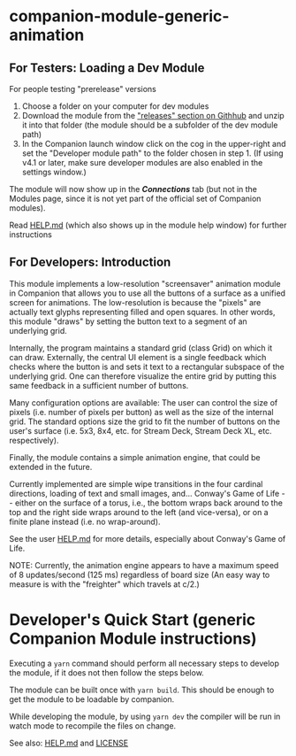 # companion-module-generic-animation

## For Testers: Loading a Dev Module

For people testing "prerelease" versions

1. Choose a folder on your computer for dev modules
2. Download the module from the ["releases" section on Githhub](https://github.com/arikorn/companion-module-generic-animation/releases) and unzip it into that folder (the module should be a subfolder of the dev module path)
3. In the Companion launch window click on the cog in the upper-right and set the "Developer module path" to the folder chosen in step 1. (If using v4.1 or later, make sure developer modules are also enabled in the settings window.)

The module will now show up in the **_Connections_** tab (but not in the Modules page, since it is not yet part of the official set of Companion modules).

Read [HELP.md](./companion/HELP.md) (which also shows up in the module help window) for further instructions

## For Developers: Introduction

This module implements a low-resolution "screensaver" animation module in Companion that allows you to use all the buttons of a
surface as a unified screen for animations. The low-resolution is because the "pixels" are actually text glyphs representing filled and open squares. In other words, this module "draws" by setting the button text to a segment of an underlying grid.

Internally, the program maintains a standard grid (class Grid) on which it can draw. Externally, the central UI element is a single feedback which checks where the button is and sets it text to a rectangular subspace of the underlying grid. One can therefore visualize the entire grid by putting this same feedback in a sufficient number of buttons.

Many configuration options are available: The user can control the size of pixels (i.e. number of pixels per button) as well as the size of the internal grid. The standard options size the grid to fit the number of buttons on the user's surface (i.e. 5x3, 8x4, etc. for Stream Deck, Stream Deck XL, etc. respectively).

Finally, the module contains a simple animation engine, that could be extended in the future.

Currently implemented are simple wipe transitions in the four cardinal directions, loading of text and small images, and...
Conway's Game of Life -- either on the surface of a torus, i.e., the bottom wraps back around to the top and the right side wraps around to the left (and vice-versa), or on a finite plane instead (i.e. no wrap-around).

See the user [HELP.md](./companion/HELP.md) for more details, especially about Conway's Game of Life.

NOTE: Currently, the animation engine appears to have a maximum speed of 8 updates/second (125 ms) regardless of board size
(An easy way to measure is with the "freighter" which travels at c/2.)

# Developer's Quick Start (generic Companion Module instructions)

Executing a `yarn` command should perform all necessary steps to develop the module, if it does not then follow the steps below.

The module can be built once with `yarn build`. This should be enough to get the module to be loadable by companion.

While developing the module, by using `yarn dev` the compiler will be run in watch mode to recompile the files on change.

See also: [HELP.md](./companion/HELP.md) and [LICENSE](./LICENSE)
